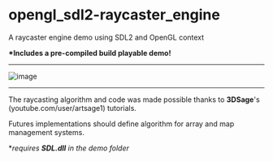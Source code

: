 # opengl_sdl2-raycaster_engine
A raycaster engine demo using SDL2 and OpenGL context

__*Includes a pre-compiled build playable demo!__
_____________________________________________________
![image](https://user-images.githubusercontent.com/43557272/119456374-fe639e80-bd10-11eb-9535-4bbb6cc54f66.png)
_____________________________________________________

The raycasting algorithm and code was made possible thanks to __3DSage__'s (youtube.com/user/artsage1) tutorials.

Futures implementations should define algorithm for array and map management systems.

*_requires __SDL.dll__ in the demo folder_
